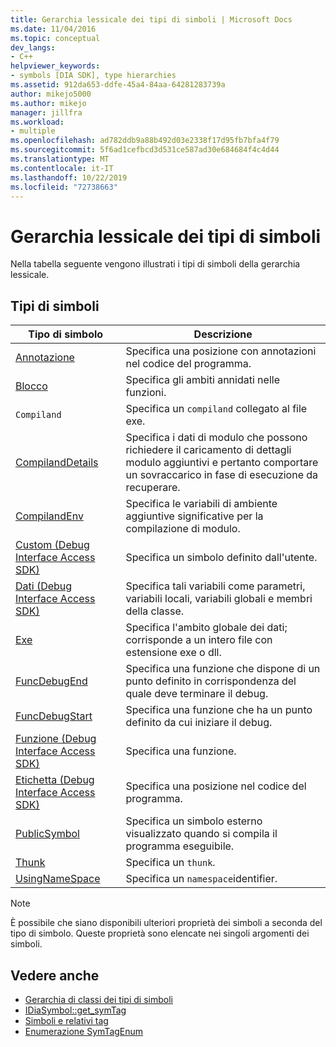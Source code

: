 ```yaml
---
title: Gerarchia lessicale dei tipi di simboli | Microsoft Docs
ms.date: 11/04/2016
ms.topic: conceptual
dev_langs:
- C++
helpviewer_keywords:
- symbols [DIA SDK], type hierarchies
ms.assetid: 912da653-ddfe-45a4-84aa-64281283739a
author: mikejo5000
ms.author: mikejo
manager: jillfra
ms.workload:
- multiple
ms.openlocfilehash: ad782ddb9a88b492d03e2338f17d95fb7bfa4f79
ms.sourcegitcommit: 5f6ad1cefbcd3d531ce587ad30e684684f4c4d44
ms.translationtype: MT
ms.contentlocale: it-IT
ms.lasthandoff: 10/22/2019
ms.locfileid: "72738663"
---
```

# <a name="lexical-hierarchy-of-symbol-types"></a>Gerarchia lessicale dei tipi di simboli
Nella tabella seguente vengono illustrati i tipi di simboli della gerarchia lessicale.

## <a name="symbol-types"></a>Tipi di simboli

|Tipo di simbolo|Descrizione|
|-----------------|-----------------|
|[Annotazione](../../debugger/debug-interface-access/annotation.md)|Specifica una posizione con annotazioni nel codice del programma.|
|[Blocco](../../debugger/debug-interface-access/block.md)|Specifica gli ambiti annidati nelle funzioni.|
|`Compiland`|Specifica un `compiland` collegato al file exe.|
|[CompilandDetails](../../debugger/debug-interface-access/compilanddetails.md)|Specifica i dati di modulo che possono richiedere il caricamento di dettagli modulo aggiuntivi e pertanto comportare un sovraccarico in fase di esecuzione da recuperare.|
|[CompilandEnv](../../debugger/debug-interface-access/compilandenv.md)|Specifica le variabili di ambiente aggiuntive significative per la compilazione di modulo.|
|[Custom (Debug Interface Access SDK)](../../debugger/debug-interface-access/custom-debug-interface-access-sdk.md)|Specifica un simbolo definito dall'utente.|
|[Dati (Debug Interface Access SDK)](../../debugger/debug-interface-access/data-debug-interface-access-sdk.md)|Specifica tali variabili come parametri, variabili locali, variabili globali e membri della classe.|
|[Exe](../../debugger/debug-interface-access/exe.md)|Specifica l'ambito globale dei dati; corrisponde a un intero file con estensione exe o dll.|
|[FuncDebugEnd](../../debugger/debug-interface-access/funcdebugend.md)|Specifica una funzione che dispone di un punto definito in corrispondenza del quale deve terminare il debug.|
|[FuncDebugStart](../../debugger/debug-interface-access/funcdebugstart.md)|Specifica una funzione che ha un punto definito da cui iniziare il debug.|
|[Funzione (Debug Interface Access SDK)](../../debugger/debug-interface-access/function-debug-interface-access-sdk.md)|Specifica una funzione.|
|[Etichetta (Debug Interface Access SDK)](../../debugger/debug-interface-access/label-debug-interface-access-sdk.md)|Specifica una posizione nel codice del programma.|
|[PublicSymbol](../../debugger/debug-interface-access/publicsymbol.md)|Specifica un simbolo esterno visualizzato quando si compila il programma eseguibile.|
|[Thunk](../../debugger/debug-interface-access/thunk.md)|Specifica un `thunk`.|
|[UsingNameSpace](../../debugger/debug-interface-access/usingnamespace.md)|Specifica un `namespace`identifier.|

> [!NOTE]
> È possibile che siano disponibili ulteriori proprietà dei simboli a seconda del tipo di simbolo. Queste proprietà sono elencate nei singoli argomenti dei simboli.

## <a name="see-also"></a>Vedere anche
- [Gerarchia di classi dei tipi di simboli](../../debugger/debug-interface-access/class-hierarchy-of-symbol-types.md)
- [IDiaSymbol::get_symTag](../../debugger/debug-interface-access/idiasymbol-get-symtag.md)
- [Simboli e relativi tag](../../debugger/debug-interface-access/symbols-and-symbol-tags.md)
- [Enumerazione SymTagEnum](../../debugger/debug-interface-access/symtagenum.md)